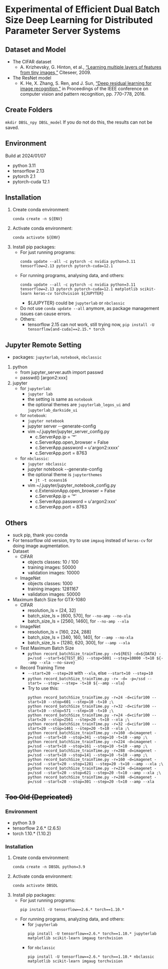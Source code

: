 # Experimental of Efficient Dual Batch Size Deep Learning for Distributed Parameter Server Systems
<!--
K. -W. Lu, P. Liu, D. -Y. Hong and J. -J. Wu, "Efficient Dual Batch Size Deep Learning for Distributed Parameter Server Systems," 2022 IEEE 46th Annual Computers, Software, and Applications Conference (COMPSAC), 2022, pp. 630-639, doi: [10.1109/COMPSAC54236.2022.00110](https://doi.org/10.1109/COMPSAC54236.2022.00110).
-->

## Dataset and Model
- The CIFAR dataset
    - A. Krizhevsky, G. Hinton, et al., [“Learning multiple layers of features from tiny images,”](https://www.cs.toronto.edu/~kriz/) Citeseer, 2009.
- The ResNet model
    - K. He, X. Zhang, S. Ren, and J. Sun, [“Deep residual learning for image recognition,”](https://doi.org/10.1109/CVPR.2016.90) in Proceedings of the IEEE conference on computer vision and pattern recognition, pp. 770–778, 2016.

## Create Folders
`mkdir DBSL_npy DBSL_model`
If you do not do this, the results can not be saved.

## Environment
Build at 2024/01/07
- python 3.11
- tensorflow 2.13
- pytorch 2.1
- pytorch-cuda 12.1

## Installation
1. Create conda environment:
    ```
    conda create -n ${ENV}
    ```
2. Activate conda environment:
    ```
    conda activate ${ENV}
    ```
3. Install pip packages:
    - For just running programs:
        ```
        conda update --all -c pytorch -c nvidia python=3.11 tensorflow=2.13 pytorch pytorch-cuda=12.1
        ```
    - For running programs, analysing data, and others:
        ```
        conda update --all -c pytorch -c nvidia python=3.11 tensorflow=2.13 pytorch pytorch-cuda=12.1 matplotlib scikit-learn keras-cv torchvision ${JUPYTER}
        ```
        - ${JUPYTER} could be `jupyterlab` or `nbclassic`
    - Do not use `conda update --all` anymore, as package management issues can cause errors.
    - Others:
        - tensorflow 2.15 can not work, still trying now, `pip install -U tensorflow[and-cuda]==2.15.* torch`

## Jupyter Remote Setting
- packages: `jupyterlab`, `notebook`, `nbclassic`
1. python
    - from jupyter_server.auth import passwd
    - passwd()
        [argon2:xxx]
2. jupyter
    - for `jupyterlab`:
        - `jupyter lab`
        - the setting is same as `notebook`
        - the optional themes are `jupyterlab_legos_ui` and `jupyterlab_darkside_ui`
    - for `notebook`:
        - `jupyter notebook`
        - jupyter server --generate-config
        - vim ~/.jupyter/jupyter_server_config.py
            - c.ServerApp.ip = '*'
            - c.ServerApp.open_browser = False
            - c.ServerApp.password = u'argon2:xxxx'
            - c.ServerApp.port = 8763
    - for `nbclassic`:
        - `jupyter nbclassic`
        - jupyter notebook --generate-config
        - the optional theme is `jupyterthemes`
            - `jt -t oceans16`
        - vim ~/.jupyter/jupyter_notebook_config.py
            - c.ExtensionApp.open_browser = False
            - c.ServerApp.ip = '*'
            - c.ServerApp.password = u'argon2:xxx'
            - c.ServerApp.port = 8763

## Others
- suck pip, thank you conda
- For tensorflow old version, try to use `imgaug` instead of `keras-cv` for doing image augmentation.
- Dataset
    - CIFAR
        - objects classes: 10 / 100
        - training images: 50000
        - validation images: 10000
    - ImageNet
        - objects classes: 1000
        - training images: 1281167
        - validation images: 50000
- Maximum Batch Size for GTX-1080
    - CIFAR
        - resolution_ls = [24, 32]
        - batch_size_ls = [600, 570], for `--no-amp --no-xla`
        - batch_size_ls = [2560, 1460], for `--no-amp --xla`
    - ImageNet
        - resolution_ls = [160, 224, 288]
        - batch_size_ls = [340, 160, 140], for `--amp --no-xla`
        - batch_size_ls = [1280, 620, 300], for `--amp --xla`
    - Test Maximum Batch Size
        - `python record_batchSize_trainTime.py -r=${RES} -d=${DATA} -p=/ssd --start=${TEST_BS} --stop=5001 --step=10000 -t=10 ${--amp --xla --no-save}`
    - Record Training Time
        - `--start=20 --step=20` with `--xla`, else `--start=10 --step=10`
        - `python record_batchSize_trainTime.py -r= -d= -p=/ssd --start= --stop= --step= -t=10 ${--amp --xla}`
        - Try to use this:
            ```
            python record_batchSize_trainTime.py -r=24 -d=cifar100 --start=10 --stop=601 --step=10 -t=10 ;\
            python record_batchSize_trainTime.py -r=32 -d=cifar100 --start=10 --stop=571 --step=10 -t=10 ;\
            python record_batchSize_trainTime.py -r=24 -d=cifar100 --start=20 --stop=2561 --step=20 -t=10 --xla ;\
            python record_batchSize_trainTime.py -r=32 -d=cifar100 --start=20 --stop=1461 --step=20 -t=10 --xla ;\
            python record_batchSize_trainTime.py -r=160 -d=imagenet -p=/ssd --start=10 --stop=341 --step=10 -t=10 --amp ;\
            python record_batchSize_trainTime.py -r=224 -d=imagenet -p=/ssd --start=10 --stop=161 --step=10 -t=10 --amp ;\
            python record_batchSize_trainTime.py -r=288 -d=imagenet -p=/ssd --start=10 --stop=141 --step=10 -t=10 --amp ;\
            python record_batchSize_trainTime.py -r=160 -d=imagenet -p=/ssd --start=20 --stop=1281 --step=20 -t=10 --amp --xla ;\
            python record_batchSize_trainTime.py -r=224 -d=imagenet -p=/ssd --start=20 --stop=621 --step=20 -t=10 --amp --xla ;\
            python record_batchSize_trainTime.py -r=288 -d=imagenet -p=/ssd --start=20 --stop=301 --step=20 -t=10 --amp --xla
            ```

## ~~Too Old (Depricated)~~
### Environment
- python 3.9
- tensorflow 2.6.* (2.6.5)
- torch 1.10.* (1.10.2)
### Installation
1. Create conda environment:
    ```
    conda create -n DBSDL python=3.9
    ```
2. Activate conda environment:
    ```
    conda activate DBSDL
    ```
3. Install pip packages:
    - For just running programs:
        ```
        pip install -U tensorflow==2.6.* torch==1.10.*
        ```
    - For running programs, analyzing data, and others:
        - for `jupyterlab`
            ```
            pip install -U tensorflow==2.6.* torch==1.10.* jupyterlab matplotlib scikit-learn imgaug torchvision
            ```
        - for `nbclassic`
            ```
            pip install -U tensorflow==2.6.* torch==1.10.* nbclassic matplotlib scikit-learn imgaug torchvision
            ```
